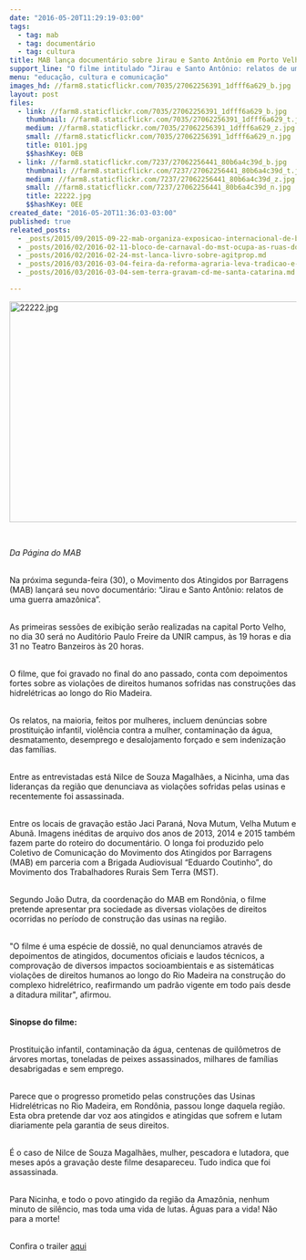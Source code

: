 ```yaml
---
date: "2016-05-20T11:29:19-03:00"
tags:
  - tag: mab
  - tag: documentário
  - tag: cultura
title: MAB lança documentário sobre Jirau e Santo Antônio em Porto Velho
support_line: "O filme intitulado “Jirau e Santo Antônio: relatos de uma guerra amazônica” trás depoimentos fortes sobre as violações de direitos humanos sofridas nas construções das hidrelétricas ao longo do Rio Madeira."
menu: "educação, cultura e comunicação"
images_hd: //farm8.staticflickr.com/7035/27062256391_1dfff6a629_b.jpg
layout: post
files:
  - link: //farm8.staticflickr.com/7035/27062256391_1dfff6a629_b.jpg
    thumbnail: //farm8.staticflickr.com/7035/27062256391_1dfff6a629_t.jpg
    medium: //farm8.staticflickr.com/7035/27062256391_1dfff6a629_z.jpg
    small: //farm8.staticflickr.com/7035/27062256391_1dfff6a629_n.jpg
    title: 0101.jpg
    $$hashKey: 0EB
  - link: //farm8.staticflickr.com/7237/27062256441_80b6a4c39d_b.jpg
    thumbnail: //farm8.staticflickr.com/7237/27062256441_80b6a4c39d_t.jpg
    medium: //farm8.staticflickr.com/7237/27062256441_80b6a4c39d_z.jpg
    small: //farm8.staticflickr.com/7237/27062256441_80b6a4c39d_n.jpg
    title: 22222.jpg
    $$hashKey: 0EE
created_date: "2016-05-20T11:36:03-03:00"
published: true
releated_posts:
  - _posts/2015/09/2015-09-22-mab-organiza-exposicao-internacional-de-bordado-no-memorial-da-america-latina.md
  - _posts/2016/02/2016-02-11-bloco-de-carnaval-do-mst-ocupa-as-ruas-do-prado-e-denuncia-os-impactos-dos-agrotoxicos.md
  - _posts/2016/02/2016-02-24-mst-lanca-livro-sobre-agitprop.md
  - _posts/2016/03/2016-03-04-feira-da-reforma-agraria-leva-tradicao-e-cultura-para-sertao-sergipano.md
  - _posts/2016/03/2016-03-04-sem-terra-gravam-cd-me-santa-catarina.md

---
```

<p><img alt="22222.jpg" height="387" src="//farm8.staticflickr.com/7237/27062256441_80b6a4c39d_b.jpg" width="700" /></p>

<p>&nbsp;</p>

<p><em>Da P&aacute;gina do MAB</em></p>

<p><br />
Na pr&oacute;xima segunda-feira (30), o Movimento dos Atingidos por Barragens (MAB) lan&ccedil;ar&aacute; seu novo document&aacute;rio: &ldquo;Jirau e Santo Ant&ocirc;nio: relatos de uma guerra amaz&ocirc;nica&rdquo;.</p>

<p><br />
As primeiras sess&otilde;es de exibi&ccedil;&atilde;o ser&atilde;o realizadas na capital Porto Velho, no dia 30 ser&aacute; no Audit&oacute;rio Paulo Freire da UNIR campus, &agrave;s 19 horas e dia 31 no Teatro Banzeiros &agrave;s 20 horas.</p>

<p><br />
O filme, que foi gravado no final do ano passado, conta com depoimentos fortes sobre as viola&ccedil;&otilde;es de direitos humanos sofridas nas constru&ccedil;&otilde;es das hidrel&eacute;tricas ao longo do Rio Madeira.</p>

<p><br />
Os relatos, na maioria, feitos por mulheres, incluem den&uacute;ncias sobre prostitui&ccedil;&atilde;o infantil, viol&ecirc;ncia contra a mulher, contamina&ccedil;&atilde;o da &aacute;gua, desmatamento, desemprego e desalojamento for&ccedil;ado e sem indeniza&ccedil;&atilde;o das fam&iacute;lias.</p>

<p><br />
Entre as entrevistadas est&aacute; Nilce de Souza Magalh&atilde;es, a Nicinha, uma das lideran&ccedil;as da regi&atilde;o que denunciava as viola&ccedil;&otilde;es sofridas pelas usinas e recentemente foi assassinada.</p>

<p><br />
Entre os locais de grava&ccedil;&atilde;o est&atilde;o Jaci Paran&aacute;, Nova Mutum, Velha Mutum e Abun&atilde;. Imagens in&eacute;ditas de arquivo dos anos de 2013, 2014 e 2015 tamb&eacute;m fazem parte do roteiro do document&aacute;rio. O longa foi produzido pelo Coletivo de Comunica&ccedil;&atilde;o do Movimento dos Atingidos por Barragens (MAB) em parceria com a Brigada Audiovisual &ldquo;Eduardo Coutinho&rdquo;, do Movimento dos Trabalhadores Rurais Sem Terra (MST).&nbsp;</p>

<p><br />
Segundo Jo&atilde;o Dutra, da coordena&ccedil;&atilde;o do MAB em Rond&ocirc;nia, o filme pretende apresentar pra sociedade as diversas viola&ccedil;&otilde;es de direitos ocorridas no per&iacute;odo de constru&ccedil;&atilde;o das usinas na regi&atilde;o.</p>

<p><br />
&quot;O filme &eacute; uma esp&eacute;cie de dossi&ecirc;, no qual denunciamos atrav&eacute;s de depoimentos de atingidos, documentos oficiais e laudos t&eacute;cnicos, a comprova&ccedil;&atilde;o de diversos impactos socioambientais e as sistem&aacute;ticas viola&ccedil;&otilde;es de direitos humanos ao longo do Rio Madeira na constru&ccedil;&atilde;o do complexo hidrel&eacute;trico, reafirmando um padr&atilde;o vigente em todo pa&iacute;s desde a ditadura militar&quot;, afirmou.</p>

<p><br />
<strong>Sinopse do filme:</strong></p>

<p><br />
Prostitui&ccedil;&atilde;o infantil, contamina&ccedil;&atilde;o da &aacute;gua, centenas de quil&ocirc;metros de &aacute;rvores mortas, toneladas de peixes assassinados, milhares de fam&iacute;lias desabrigadas e sem emprego.</p>

<p><br />
Parece que o progresso prometido pelas constru&ccedil;&otilde;es das Usinas Hidrel&eacute;tricas no Rio Madeira, em Rond&ocirc;nia, passou longe daquela regi&atilde;o. Esta obra pretende dar voz aos atingidos e atingidas que sofrem e lutam diariamente pela garantia de seus direitos.&nbsp;</p>

<p><br />
&Eacute; o caso de Nilce de Souza Magalh&atilde;es, mulher, pescadora e lutadora, que meses ap&oacute;s a grava&ccedil;&atilde;o deste filme desapareceu. Tudo indica que foi assassinada.&nbsp;</p>

<p><br />
Para Nicinha, e todo o povo atingido da regi&atilde;o da Amaz&ocirc;nia, nenhum minuto de sil&ecirc;ncio, mas toda uma vida de lutas. &Aacute;guas para a vida! N&atilde;o para a morte!</p>

<p><br />
Confira o trailer <a href="https://www.youtube.com/watch?v=sMo1Bo8sKZQ">aqui</a></p>
